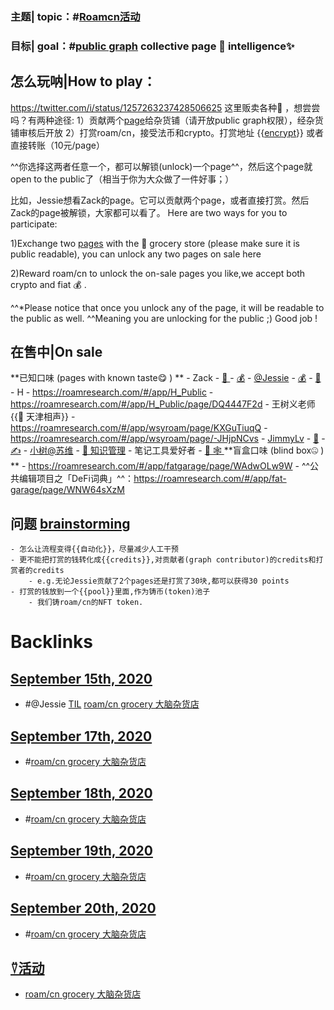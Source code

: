 ### 主题| topic：#[Roamcn活动](<../Roamcn活动.md>)
### 目标| goal：#[public graph](<../public graph.md>) collective page 📜 intelligence✨

## 怎么玩呐|How to play：
https://twitter.com/i/status/1257263237428506625
这里贩卖各种🧠 ，想尝尝吗？有两种途径:
1）贡献两个[page](<../page.md>)给杂货铺（请开放public graph权限），经杂货铺审核后开放
2）打赏roam/cn，接受法币和crypto。打赏地址 {{[encrypt](<../encrypt.md>)}} 或者直接转账（10元/page）

^^你选择这两者任意一个，都可以解锁(unlock)一个page^^，然后这个page就open to the public了（相当于你为大众做了一件好事；）

比如，Jessie想看Zack的page。它可以贡献两个page，或者直接打赏。然后Zack的page被解锁，大家都可以看了。
Here are two ways for you to participate:

1)Exchange two [pages](<../pages.md>) with the 🧠  grocery store (please make sure it is public readable), you can unlock any two pages on sale here

2)Reward roam/cn to unlock the on-sale pages you like,we accept both crypto and fiat 💰 .

^^*Please notice that once you unlock any of the page, it will be readable to the public as well. ^^Meaning you are unlocking for the public ;) Good job !  
## 在售中|On sale
**已知口味 (pages with known taste😋 ) **
    - Zack
        - [👀 ](https://roamresearch.com/#/app/trade/page/oUCDWaP07)
        - [💰](https://roamresearch.com/#/app/trade/page/X427Qe7CR)
    - [@Jessie](<../@Jessie.md>)
        - [💰](https://roamresearch.com/#/app/fatgarage/page/nRX38BAna)
        - [👀](https://roamresearch.com/#/app/fatgarage/page/p0Xi2voI6)
    - H 
        - https://roamresearch.com/#/app/H_Public
        - https://roamresearch.com/#/app/H_Public/page/DQ4447F2d
    - 王树义老师 {{🥢 天津相声}}
        - https://roamresearch.com/#/app/wsyroam/page/KXGuTiuqQ
        - https://roamresearch.com/#/app/wsyroam/page/-JHjpNCvs
    - [JimmyLv](<../JimmyLv.md>)
        - [👾](https://roamresearch.com/#/app/Note-Tasking/page/I_Mcf1bwn)
        - [✍️](https://roamresearch.com/#/app/Note-Tasking/page/vf_GUlwVk)
    - [小树](<../小树.md>)[@苏维](<../@苏维.md>)
        - [🐶  知识管理](https://roamresearch.com/#/app/wisedom/page/g0i58SPz-)
    - 笔记工具爱好者
        - [🧠 🕸️ ](https://roamresearch.com/#/app/betatest/page/swYRI_E8Q)
**盲盒口味 (blind box🤐 ) **
    - https://roamresearch.com/#/app/fatgarage/page/WAdwOLw9W
    - ^^公共编辑项目之「DeFi词典」^^：https://roamresearch.com/#/app/fat-garage/page/WNW64sXzM

## 问题 [brainstorming](<../brainstorming.md>)
    - 怎么让流程变得{{自动化}}，尽量减少人工干预
    - 更不能把打赏的钱转化成{{credits}},对贡献者(graph contributor)的credits和打赏者的credits
        - e.g.无论Jessie贡献了2个pages还是打赏了30块,都可以获得30 points
    - 打赏的钱放到一个{{pool}}里面,作为铸币(token)池子
        - 我们铸roam/cn的NFT token. 

# Backlinks
## [September 15th, 2020](<September 15th, 2020.md>)
- #@Jessie [TIL](<../TIL.md>) [roam/cn grocery 大脑杂货店](<../roam/cn grocery 大脑杂货店.md>)

## [September 17th, 2020](<September 17th, 2020.md>)
- #[roam/cn grocery 大脑杂货店](<../roam/cn grocery 大脑杂货店.md>)

## [September 18th, 2020](<September 18th, 2020.md>)
- #[roam/cn grocery 大脑杂货店](<../roam/cn grocery 大脑杂货店.md>)

## [September 19th, 2020](<September 19th, 2020.md>)
- #[roam/cn grocery 大脑杂货店](<../roam/cn grocery 大脑杂货店.md>)

## [September 20th, 2020](<September 20th, 2020.md>)
- #[roam/cn grocery 大脑杂货店](<../roam/cn grocery 大脑杂货店.md>)

## [⍢活动](<⍢活动.md>)
- [roam/cn grocery 大脑杂货店](<../roam/cn grocery 大脑杂货店.md>)

